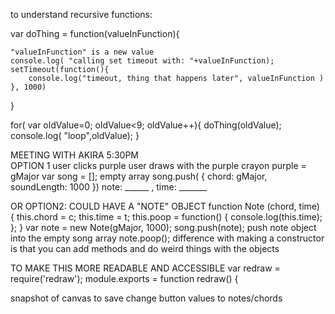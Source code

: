 
to understand recursive functions:


 var doThing = function(valueInFunction){

 	"valueInFunction" is a new value 
 	console.log( "calling set timeout with: "+valueInFunction);
 	setTimeout(function(){
 		console.log("timeout, thing that happens later", valueInFunction )
 	}, 1000)
	
 }


 for( var oldValue=0; oldValue<9; oldValue++){
 	doThing(oldValue);
 	console.log( "loop",oldValue);
 }



 MEETING WITH AKIRA 5:30PM	
OPTION 1
	user clicks purple 
	user draws with the purple crayon
	purple = gMajor
	 var song = []; empty array
	 song.push( { chord: gMajor, soundLength: 1000 })
	 				note: ______ , 	time: _______


OR OPTION2: 
COULD HAVE A "NOTE" OBJECT
	 function Note (chord, time) {
	 	this.chord = c; 
	 	this.time = t;
	 	this.poop = function() {
	 		console.log(this.time);
	 	};
	 }
	 var note = new Note(gMajor, 1000);
	 song.push(note); push note object into the empty song array
	 note.poop();
	difference with making a constructor is that you can add methods and do weird things with the objects


 TO MAKE THIS MORE READABLE AND ACCESSIBLE
 var redraw = require('redraw');
 module.exports = function redraw() {

snapshot of canvas to save
change button values to notes/chords